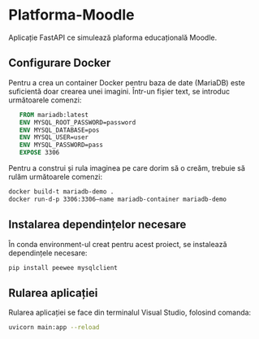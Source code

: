 # Platforma-Moodle

Aplicație FastAPI ce simulează plaforma educațională Moodle.

## Configurare Docker

Pentru a crea un container Docker pentru baza de date (MariaDB) este suficientă doar crearea unei imagini. Într-un fișier text, se introduc următoarele comenzi:

```dockerfile
   FROM mariadb:latest
   ENV MYSQL_ROOT_PASSWORD=password
   ENV MYSQL_DATABASE=pos
   ENV MYSQL_USER=user
   ENV MYSQL_PASSWORD=pass
   EXPOSE 3306
```
 Pentru a construi și rula imaginea pe care dorim să o creăm, trebuie să rulăm următoarele comenzi:

 ```bash
docker build-t mariadb-demo .
docker run-d-p 3306:3306–name mariadb-container mariadb-demo
```

## Instalarea dependințelor necesare

În conda environment-ul creat pentru acest proiect, se instalează dependințele necesare:

```bash
pip install peewee mysqlclient
```

## Rularea aplicației

Rularea aplicației se face din terminalul Visual Studio, folosind comanda:

```bash
uvicorn main:app --reload 
```   

